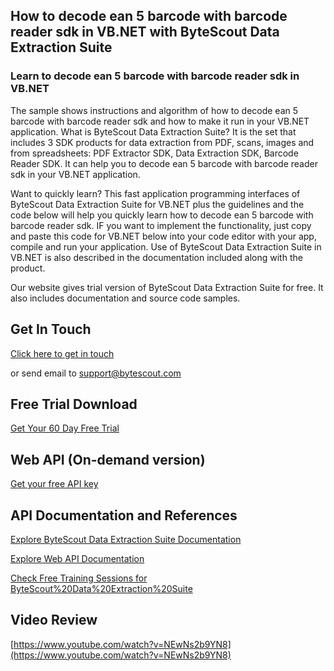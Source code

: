 ## How to decode ean 5 barcode with barcode reader sdk in VB.NET with ByteScout Data Extraction Suite

### Learn to decode ean 5 barcode with barcode reader sdk in VB.NET

The sample shows instructions and algorithm of how to decode ean 5 barcode with barcode reader sdk and how to make it run in your VB.NET application. What is ByteScout Data Extraction Suite? It is the set that includes 3 SDK products for data extraction from PDF, scans, images and from spreadsheets: PDF Extractor SDK, Data Extraction SDK, Barcode Reader SDK. It can help you to decode ean 5 barcode with barcode reader sdk in your VB.NET application.

Want to quickly learn? This fast application programming interfaces of ByteScout Data Extraction Suite for VB.NET plus the guidelines and the code below will help you quickly learn how to decode ean 5 barcode with barcode reader sdk. IF you want to implement the functionality, just copy and paste this code for VB.NET below into your code editor with your app, compile and run your application. Use of ByteScout Data Extraction Suite in VB.NET is also described in the documentation included along with the product.

Our website gives trial version of ByteScout Data Extraction Suite for free. It also includes documentation and source code samples.

## Get In Touch

[Click here to get in touch](https://bytescout.zendesk.com/hc/en-us/requests/new?subject=ByteScout%20Data%20Extraction%20Suite%20Question)

or send email to [support@bytescout.com](mailto:support@bytescout.com?subject=ByteScout%20Data%20Extraction%20Suite%20Question) 

## Free Trial Download

[Get Your 60 Day Free Trial](https://bytescout.com/download/web-installer?utm_source=github-readme)

## Web API (On-demand version)

[Get your free API key](https://pdf.co/documentation/api?utm_source=github-readme)

## API Documentation and References

[Explore ByteScout Data Extraction Suite Documentation](https://bytescout.com/documentation/index.html?utm_source=github-readme)

[Explore Web API Documentation](https://pdf.co/documentation/api?utm_source=github-readme)

[Check Free Training Sessions for ByteScout%20Data%20Extraction%20Suite](https://academy.bytescout.com/)

## Video Review

[https://www.youtube.com/watch?v=NEwNs2b9YN8](https://www.youtube.com/watch?v=NEwNs2b9YN8)